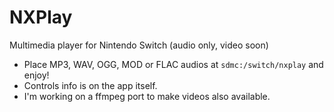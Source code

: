 # NXPlay
Multimedia player for Nintendo Switch (audio only, video soon)
- Place MP3, WAV, OGG, MOD or FLAC audios at ```sdmc:/switch/nxplay``` and enjoy!
- Controls info is on the app itself.
- I'm working on a ffmpeg port to make videos also available.

